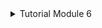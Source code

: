 <details>
<summary>Tutorial Module 6</summary>

# Commit 1 Reflection notes
In the `handle_connection` function, there is a new `BufReader` instance that wraps a mutable reference to the stream. `BufReader` adds buffering by managing calls to the `std::io::Read` trait method.

There is also a variable called `http_request` to collect the request lines that the browser sends to the server. We indicate that we want to collect these lines in a vector by adding an annotation of type `Vec<_>`.

`BufReader` implements the `std::io::BufRead` trait, which provides a line method. The line method returns an iterator `Result<String, std::io::Error>` by splitting the data stream every time it sees a new line byte. To get each String, we map and unwrap each Result. The result may be an error if the data is not valid UTF-8 or if there was a problem reading from the stream.

# Commit 2 Screen Capture
![Commit 2 screen capture](/assets/images/commit2ss.png)

# Commit 3 Reflection Notes
![Commit 3 screen capture](/assets/images/commit3ss.png)
I followed the method used in the rust book, namely by separating the responses using `if-else` which reads the `request_line`. If the read `request_line` is `GET / HTTP/1.1` then the code will respond back with the correct template and vice versa if the read `request_line` is wrong.

Refactoring is very necessary because it has many benefits, including code that is easier to read and if the code is easy to read then the code will be easier to modify and if the code is easy to modify then the code will have high maintainability. And as we know large companies want faster and more efficient code and refactoring can help with that. Developers may waste too much time trying to find bugs and errors and updating every line of code if the old code is clumsy and voluminous. For quick and effective work with the code, code refactoring is a need. Spend money on code reworking now to save a ton of time and money later.

# Commit 4 Reflection Notes
When entering `/` URI, the application will respond quickly. However, when the `/sleep` URI is entered and then the `/` URI is entered in a separate browser window, the application will wait until the `/sleep` loading process is complete and then begin processing the `/` which in this case is a 5 second delay. In other words, users who access `/` must wait for the loading process from other users who access `/sleep`. This case is of course a big drawback because no user wants to wait 5 seconds to access something. Therefore, this problem will be solved at the next stage, namely by using `ThreadPool`. `ThreadPool` provides many threads that are ready to handle many accesses from users simultaneously which is expected to help deal with the problems faced.

# Commit 5 Reflection Notes
A thread pool is a group of threads that are spawned and waiting and ready to handle a task. When the program receives a new task, it will assign one of the threads in the pool to that task, and that thread will process the task. The remaining threads in the pool are available to handle other incoming tasks while the first thread is processing. When the first thread finishes processing its task, it returns to the pool of idle threads, ready to handle new tasks. Thread pools allow servers to process connections simultaneously, thereby increasing server throughput. Threads generated from the ThreadPool must be limited because if they are not limited, the application will be vulnerable to Denial of Service (DoS) attacks.
</details>